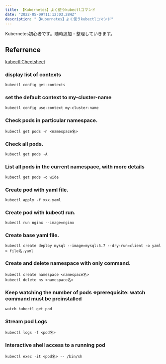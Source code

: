 ```yaml
---
title: 【Kubernetes】よく使うkubectlコマンド
date: "2022-05-09T11:12:03.284Z"
description: "【Kubernetes】よく使うkubectlコマンド"
---
```


Kubernetes初心者です。随時追加・整理していきます。

## Referrence 
[kubectl Cheetsheet](https://kubernetes.io/docs/reference/kubectl/cheatsheet/)

### display list of contexts
```
kubectl config get-contexts
```

### set the default context to my-cluster-name
```
kubectl config use-context my-cluster-name
```

### Check pods in particular namespace.
```
kubectl get pods -n <namespace名>
```

### Check all pods.
```
kubectl get pods -A
```

### List all pods in the current namespace, with more details
```
kubectl get pods -o wide
```

### Create pod with yaml file.
```
kubectl apply -f xxx.yaml
```

### Create pod with kubectl run.
```
kubectl run nginx --image=nginx
```

### Create base yaml file.
```
kubectl create deploy mysql --image=mysql:5.7 --dry-run=client -o yaml > file名.yaml
```

### Create and delete namespace with only command.
```
kubectl create namespace <namespace名> 
kubectl delete ns <namespace名>
```

### Keep watching the number of pods ※prerequisite: watch command must be preinstalled
```
watch kubectl get pod
```

### Stream pod Logs
```
kubectl logs -f <pod名>
```

### Interactive shell access to a running pod
```
kubectl exec -it <pod名> -- /bin/sh
```
